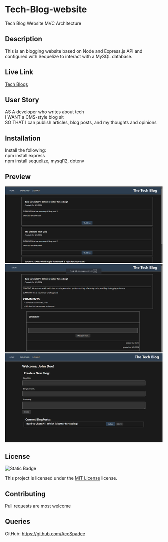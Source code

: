 # Tech-Blog-website
Tech Blog Website MVC Architecture

## Description
This is an blogging website based on Node and Express.js API and configured with Sequelize to interact with a MySQL database.

## Live Link
[Tech Blogs]()

## User Story
AS A developer who writes about tech
<br>
I WANT a CMS-style blog sit
<br>
SO THAT I can publish articles, blog posts, and my thoughts and opinions


## Installation

 Install the following:
 <br>
 npm install express
 <br>
 npm install sequelize, mysql12, dotenv

 ## Preview
 <img src="./public/images/img1.png" width="720" heigth="480">

 <img src="./public/images/img2.png" width="720" heigth="480">

 <img src="./public/images/img3.png" width="720" heigth="480">

 ## License

 ![Static Badge](https://img.shields.io/badge/MIT-License-blue)

 This project is licensed under the [MIT License](https://choosealicense.com/licenses/mit/) license.

 ## Contributing

 Pull requests are most welcome

 ## Queries

 GitHub: https://github.com/AceSpadee